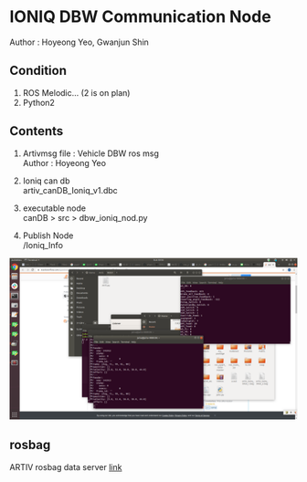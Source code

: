 # IONIQ DBW Communication Node
Author : Hoyeong Yeo, Gwanjun Shin

## Condition
1. ROS Melodic... (2 is on plan)
2. Python2

## Contents
  1. Artivmsg file : Vehicle DBW ros msg   
    Author : Hoyeong Yeo
    
  2. Ioniq can db    
    artiv_canDB_Ioniq_v1.dbc
    
  3. executable node   
    canDB > src > dbw_ioniq_nod.py
    
  4. Publish Node   
    /Ioniq_Info
    
 ![img](pics.png)
 
 
## rosbag

ARTIV rosbag data server [link](http://gofile.me/4o0Gn/k9ZL0YGhc)
